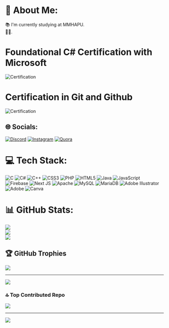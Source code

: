 
# 💫 About Me:
📚 I'm currently studying at MMHAPU.<br>👨‍💻.

# Foundational C# Certification with Microsoft

![Certification](https://media.licdn.com/dms/image/D4D22AQFhPbAPIzRXng/feedshare-shrink_800/0/1716474027538?e=2147483647&v=beta&t=BisoMnJfn5yPcV-N0sE8CJg5jTqIxgEucdtX2zfJFDc)

# Certification in Git and Github 
![Certification](https://media.licdn.com/dms/image/D4D22AQENJq5DHjY1pQ/feedshare-shrink_800/0/1717690727252?e=2147483647&v=beta&t=sWacD9KdHoAKKhGui2Y8vdQWj2iBXcpA7fe8UhmTV9E)



## 🌐 Socials:
[![Discord](https://img.shields.io/badge/Discord-%237289DA.svg?logo=discord&logoColor=white)](https://discord.gg/https://discord.com/invite/KpFAEdqp) [![Instagram](https://img.shields.io/badge/Instagram-%23E4405F.svg?logo=Instagram&logoColor=white)](https://instagram.com/phulwari_shoot) [![Quora](https://img.shields.io/badge/Quora-%23B92B27.svg?logo=Quora&logoColor=white)](https://quora.com/profile/https://www.quora.com/profile/TAUSIF-ARIF-SABRI) 


# 💻 Tech Stack:
![C](https://img.shields.io/badge/c-%2300599C.svg?style=for-the-badge&logo=c&logoColor=white) ![C#](https://img.shields.io/badge/c%23-%23239120.svg?style=for-the-badge&logo=csharp&logoColor=white) ![C++](https://img.shields.io/badge/c++-%2300599C.svg?style=for-the-badge&logo=c%2B%2B&logoColor=white) ![CSS3](https://img.shields.io/badge/css3-%231572B6.svg?style=for-the-badge&logo=css3&logoColor=white) ![PHP](https://img.shields.io/badge/php-%23777BB4.svg?style=for-the-badge&logo=php&logoColor=white) ![HTML5](https://img.shields.io/badge/html5-%23E34F26.svg?style=for-the-badge&logo=html5&logoColor=white) ![Java](https://img.shields.io/badge/java-%23ED8B00.svg?style=for-the-badge&logo=openjdk&logoColor=white) ![JavaScript](https://img.shields.io/badge/javascript-%23323330.svg?style=for-the-badge&logo=javascript&logoColor=%23F7DF1E) ![Firebase](https://img.shields.io/badge/firebase-%23039BE5.svg?style=for-the-badge&logo=firebase) ![Next JS](https://img.shields.io/badge/Next-black?style=for-the-badge&logo=next.js&logoColor=white) ![Apache](https://img.shields.io/badge/apache-%23D42029.svg?style=for-the-badge&logo=apache&logoColor=white) ![MySQL](https://img.shields.io/badge/mysql-4479A1.svg?style=for-the-badge&logo=mysql&logoColor=white) ![MariaDB](https://img.shields.io/badge/MariaDB-003545?style=for-the-badge&logo=mariadb&logoColor=white) ![Adobe Illustrator](https://img.shields.io/badge/adobe%20illustrator-%23FF9A00.svg?style=for-the-badge&logo=adobe%20illustrator&logoColor=white) ![Adobe](https://img.shields.io/badge/adobe-%23FF0000.svg?style=for-the-badge&logo=adobe&logoColor=white) ![Canva](https://img.shields.io/badge/Canva-%2300C4CC.svg?style=for-the-badge&logo=Canva&logoColor=white)
# 📊 GitHub Stats:
![](https://github-readme-stats.vercel.app/api?username=MDTausifArif&theme=radical&hide_border=false&include_all_commits=false&count_private=false)<br/>
![](https://nirzak-streak-stats.vercel.app/?user=MDTausifArif&theme=radical&hide_border=false)<br/>
![](https://github-readme-stats.vercel.app/api/top-langs/?username=MDTausifArif&theme=radical&hide_border=false&include_all_commits=false&count_private=false&layout=compact)

## 🏆 GitHub Trophies
![](https://github-profile-trophy.vercel.app/?username=MDTausifArif&theme=radical&no-frame=true&no-bg=false&margin-w=4)

---
[![](https://visitcount.itsvg.in/api?id=MDTausifArif&icon=5&color=0)](https://visitcount.itsvg.in)

<!-- Proudly created with GPRM ( https://gprm.itsvg.in ) -->
### 🔝 Top Contributed Repo
![](https://github-contributor-stats.vercel.app/api?username=MDTausifArif&limit=5&theme=dark&combine_all_yearly_contributions=true)

---
[![](https://visitcount.itsvg.in/api?id=MDTausifArif&icon=0&color=0)](https://visitcount.itsvg.in)

<!-- Proudly created with GPRM ( https://gprm.itsvg.in ) -->

